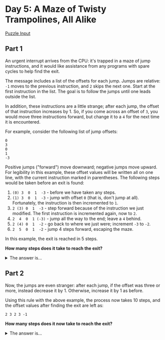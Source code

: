 # Day 5: A Maze of Twisty Trampolines, All Alike
[Puzzle Input](./input.txt)

## Part 1

An urgent interrupt arrives from the CPU: it's trapped in a maze of jump instructions, and it would like assistance from any programs with spare cycles to help find the exit.

The message includes a list of the offsets for each jump. Jumps are relative: `-1` moves to the previous instruction, and `2` skips the next one. Start at the first instruction in the list. The goal is to follow the jumps until one leads outside the list.

In addition, these instructions are a little strange; after each jump, the offset of that instruction increases by 1. So, if you come across an offset of `3`, you would move three instructions forward, but change it to a `4` for the next time it is encountered.

For example, consider the following list of jump offsets:
```
0
3
0
1
-3
```

Positive jumps ("forward") move downward; negative jumps move upward. For legibility in this example, these offset values will be written all on one line, with the current instruction marked in parentheses. The following steps would be taken before an exit is found:

1. `(0) 3  0  1  -3` - before we have taken any steps.
2. `(1) 3  0  1  -3` - jump with offset `0` (that is, don't jump at all). Fortunately, the instruction is then incremented to `1`.
3. `2 (3) 0  1  -3` - step forward because of the instruction we just modified. The first instruction is incremented again, now to `2`.
4. `2  4  0  1 (-3)` - jump all the way to the end; leave a `4` behind.
5. `2 (4) 0  1  -2` - go back to where we just were; increment `-3` to `-2`.
6. `2  5  0  1  -2` - jump 4 steps forward, escaping the maze.

In this example, the exit is reached in 5 steps.

**How many steps does it take to reach the exit?**

<details>
  <summary>The answer is...</summary>

  `356945`
</details>

## Part 2

Now, the jumps are even stranger: after each jump, if the offset was three or more, instead decrease it by 1. Otherwise, increase it by 1 as before.

Using this rule with the above example, the process now takes 10 steps, and the offset values after finding the exit are left as:
```
2 3 2 3 -1
```

**How many steps does it now take to reach the exit?**

<details>
  <summary>The answer is...</summary>

  `28372145`
</details>
